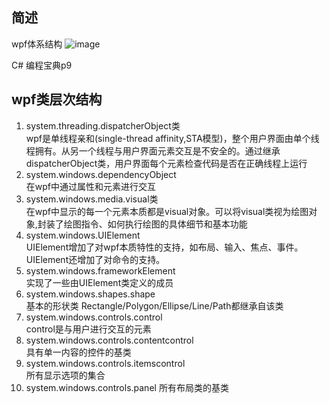 ## 简述
wpf体系结构
![image](../../img/C#/wpf体系结构.png)  

C# 编程宝典p9

## wpf类层次结构
1. system.threading.dispatcherObject类    
    wpf是单线程亲和(single-thread affinity,STA模型)，整个用户界面由单个线程拥有。从另一个线程与用户界面元素交互是不安全的。通过继承dispatcherObject类，用户界面每个元素检查代码是否在正确线程上运行
2. system.windows.dependencyObject  
    在wpf中通过属性和元素进行交互
3. system.windows.media.visual类  
    在wpf中显示的每一个元素本质都是visual对象。可以将visual类视为绘图对象,封装了绘图指令、如何执行绘图的具体细节和基本功能
4. system.windows.UIElement  
    UIElement增加了对wpf本质特性的支持，如布局、输入、焦点、事件。UIElement还增加了对命令的支持。
5. system.windows.frameworkElement  
    实现了一些由UIElement类定义的成员
6. system.windows.shapes.shape      
    基本的形状类 Rectangle/Polygon/Ellipse/Line/Path都继承自该类
7. system.windows.controls.control  
    control是与用户进行交互的元素
8. system.windows.controls.contentcontrol  
    具有单一内容的控件的基类
9. system.windows.controls.itemscontrol  
    所有显示选项的集合
10. system.windows.controls.panel
    所有布局类的基类